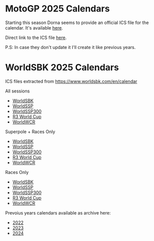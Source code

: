 # MotoGP 2025 Calendars

Starting this season Dorna seems to provide an official ICS file for the calendar. It's available <a href="https://www.motogp.com/en/calendar">here</a>.

Direct link to the ICS file <a href="https://resources.motogp.com/files/ics/motogp-calendar-2025.ics">here</a>.

P.S: In case they don't update it I'll create it like previous years.



# WorldSBK 2025 Calendars

ICS files extracted from <a href="https://www.worldsbk.com/en/calendar">https://www.worldsbk.com/en/calendar</a>

All sessions
- <a href="wsbk/2025/WorldSBK_2025_calendar.ics">WorldSBK</a>
- <a href="wsbk/2025/WorldSSP_2025_calendar.ics">WorldSSP</a>
- <a href="wsbk/2025/WorldSSP300_2025_calendar.ics">WorldSSP300</a>
- <a href="wsbk/2025/R3 World Cup_2025_calendar.ics">R3 World Cup</a>
- <a href="wsbk/2025/WorldWCR_2025_calendar.ics">WorldWCR</a>

Superpole + Races Only
- <a href="wsbk/2025/WorldSBK_filtered_2025_calendar.ics">WorldSBK</a>
- <a href="wsbk/2025/WorldSSP_filtered_2025_calendar.ics">WorldSSP</a>
- <a href="wsbk/2025/WorldSSP300_filtered_2025_calendar.ics">WorldSSP300</a>
- <a href="wsbk/2025/R3 World Cup_filtered_2025_calendar.ics">R3 World Cup</a>
- <a href="wsbk/2025/WorldWCR_filtered_2025_calendar.ics">WorldWCR</a>

Races Only
- <a href="wsbk/2025/WorldSBK_races_2025_calendar.ics">WorldSBK</a>
- <a href="wsbk/2025/WorldSSP_races_2025_calendar.ics">WorldSSP</a>
- <a href="wsbk/2025/WorldSSP300_races_2025_calendar.ics">WorldSSP300</a>
- <a href="wsbk/2025/R3 World Cup_races_2025_calendar.ics">R3 World Cup</a>
- <a href="wsbk/2025/WorldWCR_races_2024_calendar.ics">WorldWCR</a>


Prevoius years calendars available as archive here:
- <a href="2022">2022</a>
- <a href="2023">2023</a>
- <a href="2024">2024</a>